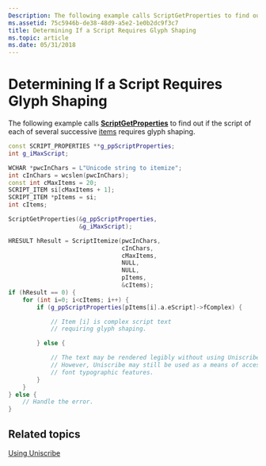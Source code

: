 ```yaml
---
Description: The following example calls ScriptGetProperties to find out if the script of each of several successive items requires glyph shaping.
ms.assetid: 75c5946b-de38-48d9-a5e2-1e0b2dc9f3c7
title: Determining If a Script Requires Glyph Shaping
ms.topic: article
ms.date: 05/31/2018
---
```


# Determining If a Script Requires Glyph Shaping

The following example calls [**ScriptGetProperties**](/windows/desktop/api/Usp10/nf-usp10-scriptgetproperties) to find out if the script of each of several successive [items](uniscribe-glossary.md) requires glyph shaping.


```C++
const SCRIPT_PROPERTIES **g_ppScriptProperties;
int g_iMaxScript;

WCHAR *pwcInChars = L"Unicode string to itemize";
int cInChars = wcslen(pwcInChars);
const int cMaxItems = 20;
SCRIPT_ITEM si[cMaxItems + 1];
SCRIPT_ITEM *pItems = si;
int cItems;

ScriptGetProperties(&g_ppScriptProperties,
                    &g_iMaxScript);

HRESULT hResult = ScriptItemize(pwcInChars,
                                cInChars,
                                cMaxItems,
                                NULL,
                                NULL,
                                pItems,
                                &cItems);
if (hResult == 0) {
    for (int i=0; i<cItems; i++) {
        if (g_ppScriptProperties[pItems[i].a.eScript]->fComplex) {

            // Item [i] is complex script text
            // requiring glyph shaping.

        } else {

            // The text may be rendered legibly without using Uniscribe. 
            // However, Uniscribe may still be used as a means of accessing 
            // font typographic features. 
        }
    }
} else {
    // Handle the error.
}
```



## Related topics

<dl> <dt>

[Using Uniscribe](using-uniscribe.md)
</dt> </dl>

 

 



